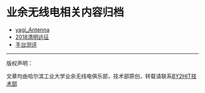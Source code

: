 # 业余无线电相关内容归档
* [yagi_Antenna](/radio/yagi_Antenna.md)
* [2018清明远征](/radio/expedition/expedition.md)
* [手台测评](/radio/手台测评.md)

----
版权声明：

文章均由哈尔滨工业大学业余无线电俱乐部，技术部原创，转载请联系<a href=zhaoyuhao@by2hit.net>BY2HIT技术部